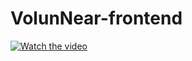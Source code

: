 # VolunNear-frontend

[![Watch the video](https://img.youtube.com/vi/7ofREXKSmn8/maxresdefault.jpg)](https://www.youtube.com/watch?v=7ofREXKSmn8)

